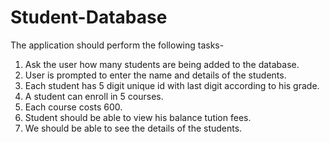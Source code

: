 # Student-Database

The application should perform the following tasks-

1. Ask the user how many students are being added to the database.
2. User is prompted to enter the name and details of the students.
3. Each student has 5 digit unique id with last digit according to his grade.
4. A student can enroll in 5 courses.
5. Each course costs 600.
6. Student should be able to view his balance tution fees.
7. We should be able to see the details of the students.
